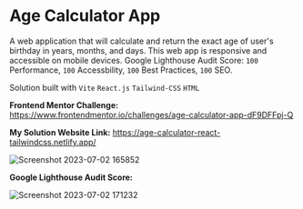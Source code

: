 # Age Calculator App
A web application that will calculate and return the exact age of user's birthday in years, months, and days. This web app is responsive and accessible on mobile devices. Google Lighthouse Audit Score: `100` Performance, `100` Accessbility, `100` Best Practices, `100` SEO. 

Solution built with `Vite` `React.js` `Tailwind-CSS` `HTML`

**Frontend Mentor Challenge:** https://www.frontendmentor.io/challenges/age-calculator-app-dF9DFFpj-Q

**My Solution Website Link:** https://age-calculator-react-tailwindcss.netlify.app/

![Screenshot 2023-07-02 165852](https://github.com/hodinsay/age-calculator-app/assets/100463706/65106ed8-8c7f-49a1-a0b7-8fde6d1c4446)

**Google Lighthouse Audit Score:**

![Screenshot 2023-07-02 171232](https://github.com/hodinsay/age-calculator-app/assets/100463706/4114b9c7-f33d-476f-99ae-97c2f1bbb20d)

